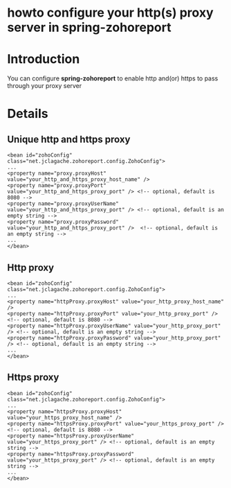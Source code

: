 # howto configure your http(s) proxy server in spring-zohoreport

# Introduction #

You can configure **spring-zohoreport** to enable http and(or) https to pass through your proxy server


# Details #

## Unique http and https proxy ##
```
<bean id="zohoConfig" class="net.jclagache.zohoreport.config.ZohoConfig">
...
<property name="proxy.proxyHost" value="your_http_and_https_proxy_host_name" />
<property name="proxy.proxyPort" value="your_http_and_https_proxy_port" /> <!-- optional, default is 8080 -->
<property name="proxy.proxyUserName" value="your_http_and_https_proxy_port" /> <!-- optional, default is an empty string -->
<property name="proxy.proxyPassword" value="your_http_and_https_proxy_port" />	<!-- optional, default is an empty string -->	
...
</bean>
```

## Http proxy ##
```
<bean id="zohoConfig" class="net.jclagache.zohoreport.config.ZohoConfig">
...
<property name="httpProxy.proxyHost" value="your_http_proxy_host_name" />
<property name="httpProxy.proxyPort" value="your_http_proxy_port" /> <!-- optional, default is 8080 -->
<property name="httpProxy.proxyUserName" value="your_http_proxy_port" /> <!-- optional, default is an empty string -->
<property name="httpProxy.proxyPassword" value="your_http_proxy_port" /> <!-- optional, default is an empty string -->	
...
</bean>
```

## Https proxy ##
```
<bean id="zohoConfig" class="net.jclagache.zohoreport.config.ZohoConfig">
...
<property name="httpsProxy.proxyHost" value="your_https_proxy_host_name" />
<property name="httpsProxy.proxyPort" value="your_https_proxy_port" /> <!-- optional, default is 8080 -->
<property name="httpsProxy.proxyUserName" value="your_https_proxy_port" /> <!-- optional, default is an empty string -->
<property name="httpsProxy.proxyPassword" value="your_https_proxy_port" /> <!-- optional, default is an empty string -->	
...
</bean>
```